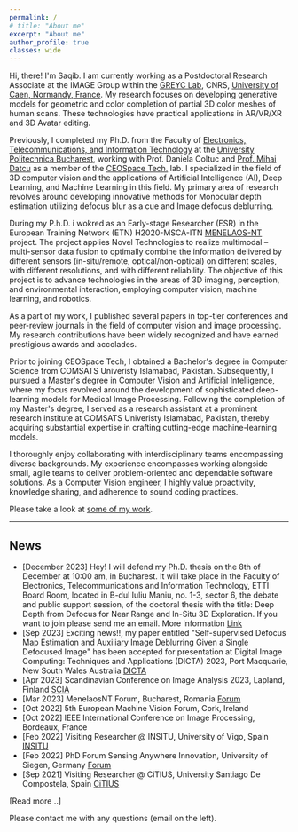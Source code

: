```yaml
---
permalink: /
# title: "About me"
excerpt: "About me"
author_profile: true
classes: wide
---
```

Hi, there! I'm Saqib. I am currently working as a Postdoctoral Research Associate at the IMAGE Group within the [GREYC Lab](https://www.greyc.fr/en/laboratory/), CNRS, [University of Caen, Normandy, France](https://welcome.unicaen.fr/). My research focuses on developing generative models for geometric and color completion of partial 3D color meshes of human scans. These technologies have practical applications in AR/VR/XR and 3D Avatar editing.

Previously, I completed my Ph.D. from the Faculty of [Electronics, Telecommunications, and Information Technology](http://www.electronica.pub.ro/) at the [University Politechnica Bucharest](https://upb.ro/en/), working with Prof. Daniela Coltuc and [Prof. Mihai Datcu](http://ceospacetech.pub.ro/index.php/ceospacetech-members/10-members/84-members-mihai-datcu) as a member of the [CEOSpace Tech.](http://ceospacetech.pub.ro/) lab. 
I specialized in the field of 3D computer vision and the applications of Artificial Intelligence (AI), Deep Learning, and Machine Learning in this field. My primary area of research revolves around developing innovative methods for Monocular depth estimation utilizing defocus blur as a cue and Image defocus deblurring.


During my P.h.D. i wokred as an Early-stage Researcher (ESR) in the European Training Network (ETN) H2020-MSCA-ITN [MENELAOS-NT](https://www.menelaos-nt.eu/) project. The project applies Novel Technologies to realize multimodal – multi-sensor data fusion to optimally combine the information delivered by different sensors (in-situ/remote, optical/non-optical) on different scales, with different resolutions, and with different reliability. The objective of this project is to advance technologies in the areas of 3D imaging, perception, and environmental interaction, employing computer vision, machine learning, and robotics.

As a part of my work, I published several papers in top-tier conferences and peer-review journals in the field of computer vision and image processing. My research contributions have been widely recognized and have earned prestigious awards and accolades.

Prior to joining CEOSpace Tech, I obtained a Bachelor's degree in Computer Science from COMSATS Univeristy Islamabad, Pakistan. Subsequently, I pursued a Master's degree in Computer Vision and Artificial Intelligence, where my focus revolved around the development of sophisticated deep-learning models for Medical Image Processing. Following the completion of my Master's degree, I served as a research assistant at a prominent research institute at COMSATS Univeristy Islamabad, Pakistan, thereby acquiring substantial expertise in crafting cutting-edge machine-learning models.

I thoroughly enjoy collaborating with interdisciplinary teams encompassing diverse backgrounds. My experience encompasses working alongside small, agile teams to deliver problem-oriented and dependable software solutions. As a Computer Vision engineer, I highly value proactivity, knowledge sharing, and adherence to sound coding practices.

Please take a look at [some of my work](/work).

---

## News
- [December 2023] Hey! I will defend my Ph.D. thesis on the 8th of December at 10:00 am, in Bucharest. It will take place in the Faculty of Electronics, Telecommunications and Information Technology, ETTI Board Room, located in B-dul Iuliu Maniu, no. 1-3, sector 6, the debate and public support session, of the doctoral thesis with the title: Deep Depth from Defocus for Near Range and In-Situ 3D Exploration. If you want to join please send me an email. More information [Link](https://upb.ro/obtinerea-hartilor-de-adancime-din-imagini-defocalizate-folosind-retele-neurale-profunde-deep-depth-from-defocus-for-near-range-and-in-situ-3d-exploration-nazir-saqib-08-12-2023-ora-1000/)
- [Sep 2023] Exciting news!!, my paper entitled "Self-supervised Defocus Map Estimation and Auxiliary Image Deblurring Given a Single Defocused Image" has been accepted for presentation at  Digital Image Computing: Techniques and Applications (DICTA) 2023, Port Macquarie, New South Wales Australia [DICTA](https://www.dictaconference.org/)
- [Apr 2023] Scandinavian Conference on Image Analysis 2023, Lapland, Finland [SCIA](https://sites.google.com/view/scia2023)
- [Mar 2023] MenelaosNT Forum, Bucharest, Romania [Forum](https://andrei2407.github.io/menelaos_nt_forum_bucharest/)
- [Oct 2022] 5th European Machine Vision Forum, Cork, Ireland
- [Oct 2022] IEEE International Conference on Image Processing, Bordeaux, France
- [Feb 2022] Visiting Researcher @ INSITU, University of Vigo, Spain [INSITU](https://ingenieriainsitu.com/en/)
- [Feb 2022] PhD Forum Sensing Anywhere Innovation, University of Siegen, Germany [Forum](http://phdforum.zess.uni-siegen.de/)
- [Sep 2021] Visiting Researcher @ CiTIUS, University Santiago De Compostela, Spain [CiTIUS](https://citius.gal/)


[Read more ..]

Please contact me with any questions (email on the left).
